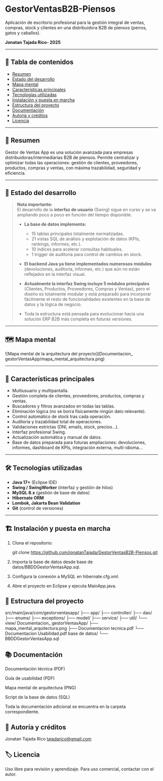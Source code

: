 # GestorVentasB2B-Piensos

Aplicación de escritorio profesional para la gestión integral de ventas, compras, stock y clientes en una distribuidora B2B de piensos (perros, gatos y caballos).

**Jonatan Tajada Rico- 2025**

---

## 📑 Tabla de contenidos
- [Resumen](#resumen)
- [Estado del desarrollo](#estado-del-desarrollo)
- [Mapa mental](#mapa-mental)
- [Características principales](#características-principales)
- [Tecnologías utilizadas](#tecnologías-utilizadas)
- [Instalación y puesta en marcha](#instalación-y-puesta-en-marcha)
- [Estructura del proyecto](#estructura-del-proyecto)
- [Documentación](#documentación)
- [Autoría y créditos](#autoría-y-créditos)
- [Licencia](#licencia)

---

## 📝 Resumen

Gestor de Ventas App es una solución avanzada para empresas distribuidoras/intermediarias B2B de piensos. Permite centralizar y optimizar todas las operaciones: gestión de clientes, proveedores, productos, compras y ventas, con máxima trazabilidad, seguridad y eficiencia.

---

## 🧠 Estado del desarrollo

> **Nota importante:**  
> El desarrollo de la **interfaz de usuario** (Swing) sigue en curso y se va ampliando poco a poco en función del tiempo disponible.
>
> - **La base de datos implementa:**
>   - 15 tablas principales totalmente normalizadas.
>   - 21 vistas SQL de análisis y explotación de datos (KPIs, rankings, informes, etc.).
>   - 10 índices para acelerar consultas habituales.
>   - 1 trigger de auditoría para control de cambios en stock.
>
> - **El backend Java ya tiene implementados numerosos módulos** (devoluciones, auditoría, informes, etc.) que aún no están reflejados en la interfaz visual.
>
> - **Actualmente la interfaz Swing incluye 5 módulos principales** (Clientes, Productos, Proveedores, Compras y Ventas), pero el diseño es totalmente modular y está preparado para incorporar fácilmente el resto de funcionalidades existentes en la base de datos y la lógica de negocio.
>
> - Toda la estructura está pensada para evolucionar hacia una solución ERP B2B más completa en futuras versiones.

---

## 🗺️ Mapa mental

![Mapa mental de la arquitectura del proyecto](Documentacion_ gestorVentasApp/mapa_mental_arquitectura.png)

---

## 🚀 Características principales

- Multiusuario y multipantalla.
- Gestión completa de clientes, proveedores, productos, compras y ventas.
- Buscadores y filtros avanzados en todas las tablas.
- Eliminación lógica (no se borra físicamente ningún dato relevante).
- Control automático de stock tras cada operación.
- Auditoría y trazabilidad total de operaciones.
- Validaciones estrictas (DNI, emails, stock, precios…).
- Interfaz profesional Swing.
- Actualización automática y manual de datos.
- Base de datos preparada para futuras ampliaciones: devoluciones, informes, dashboard de KPIs, integración externa, multi-idioma...

---

## 🛠️ Tecnologías utilizadas

- **Java 17+** (Eclipse IDE)
- **Swing / SwingWorker** (interfaz y gestión de hilos)
- **MySQL 8.x** (gestión de base de datos)
- **Hibernate ORM**
- **Lombok, Jakarta Bean Validation**
- **Git** (control de versiones)

---

## 🏗️ Instalación y puesta en marcha

1. Clona el repositorio:

   git clone https://github.com/jonatanTajada/GestorVentasB2B-Piensos.git

2. Importa la base de datos desde base de datos/BBDDGestorVentasApp.sql.

3. Configura la conexión a MySQL en hibernate.cfg.xml.

4. Abre el proyecto en Eclipse y ejecuta MainApp.java.


## 📁 Estructura del proyecto

src/main/java/com/gestorventasapp/
  ├── app/
  ├── controller/
  ├── dao/
  ├── enums/
  ├── exceptions/
  ├── model/
  ├── service/
  ├── util/
  └── view/
Documentacion_ gestorVentasApp/
  ├── mapa_mental_arquitectura.png
  ├── Documentacion tecnica.pdf
  └── Documentacion Usabilidad.pdf
base de datos/
  └── BBDDGestorVentasApp.sql


## 📚 Documentación

Documentación técnica (PDF)

Guía de usabilidad (PDF)

Mapa mental de arquitectura (PNG)

Script de la base de datos (SQL)

Toda la documentación adicional se encuentra en la carpeta correspondiente.


## 👤 Autoría y créditos

Jonatan Tajada Rico
tajadarico@gmail.com

## 🏷️ Licencia

Uso libre para revisión y aprendizaje.
Para uso comercial, contactar con el autor.

